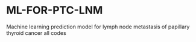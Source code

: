 # ML-FOR-PTC-LNM
Machine learning prediction model for lymph node metastasis of papillary thyroid cancer all codes
